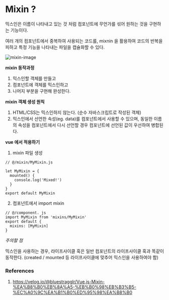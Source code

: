 # Mixin ?

믹스인은 이름이 나타내고 있는 것 처럼 컴포넌트에 무언가를 섞어 원하는 것을 구현하는 기능이다.

여러 개의 컴포넌트에서 중복하여 사용되는 코드를, mixnin 을 활용하여 코드의 반복을 피하고 특정 기능을 나타내는 파일을 캡슐화할 수 있다.

![mixin-image](https://media.vlpt.us/images/bluestragglr/post/29770123-f72e-4293-8edf-ebe39725de29/Untitled%202.png)

**mixin 동작과정**

1. 믹스인할 객체를 만들고
2. 컴포넌트에 객체를 믹스인하고
3. 나머지 부분을 구현해 완성한다.

**mixin 객체 생성 원칙**

1. HTML/CSS는 믹스인하지 않는다. (순수 자바스크립트로 작성된 객체)
2. 믹스인에서 선언한 속성(eg. data)를 컴포넌트에서 사용할 수 있으며,
   동일한 이름의 속성을 컴포넌트에서 다시 선언할 경우 컴포넌트에 선언된 값이 우선하여 병합된다.

**vue 에서 적용하기**

1. mixin 파일 생성

```
// @/mixin/MyMixin.js

let MyMixin = {
  mounted() {
    console.log('Mixed!')
  }
}
export default MyMixin
```

2. 컴포넌트에서 import mixin

```
// @/component. js
import MyMixin from 'mixins/MyMixin'
export default {
  mixins: [MyMixin]
}
```

_주의할 점_

믹스인을 사용하는 경우, 라이프사이클 훅은 일반 컴포넌트의 라이프사이클 훅과 똑같이 동작한다. (created / mounted 등 라이프사이클에 맞추어 믹스인을 사용하여야 함)

### References

1. https://velog.io/@bluestragglr/Vue.js-Mixin-%EA%B8%B0%EB%8A%A5-%EB%B0%98%EB%B3%B5-%EC%A0%9C%EA%B1%B0%ED%95%98%EA%B8%B0
